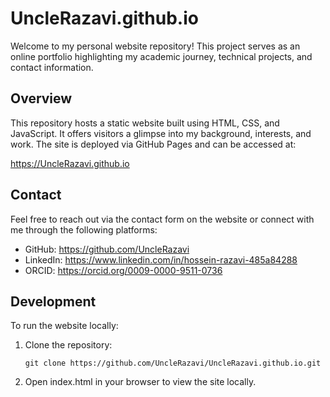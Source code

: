 # UncleRazavi.github.io

Welcome to my personal website repository! This project serves as an online portfolio highlighting my academic journey, technical projects, and contact information.

## Overview

This repository hosts a static website built using HTML, CSS, and JavaScript. It offers visitors a glimpse into my background, interests, and work. The site is deployed via GitHub Pages and can be accessed at:

https://UncleRazavi.github.io

## Contact

Feel free to reach out via the contact form on the website or connect with me through the following platforms:

- GitHub: https://github.com/UncleRazavi
- LinkedIn: https://www.linkedin.com/in/hossein-razavi-485a84288
- ORCID: https://orcid.org/0009-0000-9511-0736

## Development

To run the website locally:

1. Clone the repository:
   ```
   git clone https://github.com/UncleRazavi/UncleRazavi.github.io.git
   ```
2. Open index.html in your browser to view the site locally.
